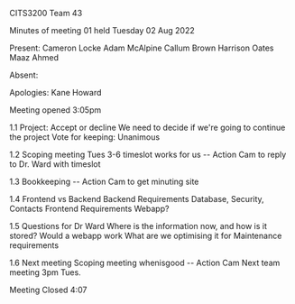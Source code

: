 CITS3200 Team 43

Minutes of meeting 01 held Tuesday 02 Aug 2022

Present:
  Cameron Locke
  Adam McAlpine
  Callum Brown
  Harrison Oates
  Maaz Ahmed

Absent:

Apologies:
  Kane Howard


Meeting opened 3:05pm

1.1 Project: Accept or decline
  We need to decide if we're going to continue the project
  Vote for keeping: Unanimous

1.2 Scoping meeting
  Tues 3-6 timeslot works for us -- Action Cam to reply to Dr. Ward with timeslot
  
1.3 Bookkeeping
   -- Action Cam to get minuting site
   
1.4 Frontend vs Backend
   Backend Requirements
     Database, Security, Contacts
   Frontend Requirements
     Webapp?
     
1.5 Questions for Dr Ward
   Where is the information now, and how is it stored?
   Would a webapp work
   What are we optimising it for
   Maintenance requirements
     
1.6 Next meeting
   Scoping meeting whenisgood -- Action Cam
   Next team meeting 3pm Tues.

Meeting Closed 4:07
    
